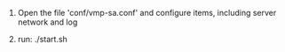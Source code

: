 1. Open the file 'conf/vmp-sa.conf' and configure items,
including server network and log

2. run: ./start.sh
